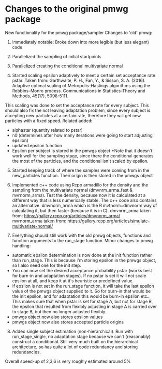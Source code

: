 # Changes to the original pmwg package
New functionality for the pmwg package/sampler
Changes to 'old' pmwg:
1) Immediately notable: Broke down into more legible (but less elegant) code

2) Parallelized the sampling of initial startpoints

3) Parallelized creating the conditional multivariate normal

4) Started scaling epsilon adaptively to meet a certain set acceptance rate: pstar. 
Taken from: Garthwaite, P. H., Fan, Y., & Sisson, S. A. (2016). Adaptive optimal scaling of Metropolis–Hastings algorithms using the Robbins–Monro process. Communications in Statistics-Theory and Methods, 45(17), 5098-5111.

This scaling was done to set the acceptance rate for every subject. 
This should also fix the not leaving adaptation problem, since every subject is accepting new particles at a certain rate,
therefore they will get new particles with a fixed speed. 
Related added:
- alphastar (quantity related to pstar)
- n0 (determines after how many iterations were going to start adjusting epsilon)
- updated.epsilon function
- Epsilon per subject is stored in the pmwgs object
*Note that it doesn't work well for the sampling stage, since there the conditional generates the most of the particles,
and the conditional isn't scaled by epsilon. 

5) Started keeping track of where the samples were coming from in the new_particles function.
Their origin is then stored in the pmwgs object

6) Implemented c++ code using Rcpp armadillo for the density and the sampling from the multivariate normal 
(dmvnrm_arma_fast & mvrnorm_arma). Test the density, because now it is calculated at a different way that is less numerically stable. The c++ code also contains an alternative: dmvnorm_arma which is the R mvtnorm::dmvnorm way of calculating it, but then
faster (because it is in C). 
dmvnrm_arma taken from: https://gallery.rcpp.org/articles/dmvnorm_arma/         
mvrnorm_arma taken from: https://gallery.rcpp.org/articles/simulate-multivariate-normal/

7) Everything should still work with the old pmwg objects, functions and function arguments to the run_stage function. Minor
changes to pmwg handling:
- automatic epsilon determination is now done at the init function rather than run_stage. This is because I'm storing epsilon
in the pmwgs object, so I also need one for the init step. 
- You can now set the desired acceptance probability pstar (works best for burn-in and adaptation stages). If no pstar is set
it will not scale epsilon at all, and keep it at it's heuristic or predefined value. 
- If epsilon is not set in the run_stage function, it will take the last epsilon value of the pmwgs object supplied to it. So
for burn-in that would be the init epsilon, and for adaptation this would be burn-in epsilon etc.. This makes sure that when
pstar is set for stage A, but not for stage B, the epsilon that resulted from flexibly adjusting in stage A is carried over to
stage B, but then no longer adjusted flexibly. 
- pmwgs object now also stores epsilon values
- pmwgs object now also stores accepted particle origins

8) Added single subject estimation (non-hierarchical). Run with run_stage_single, no adaptation stage because we can't (reasonably) construct a conditional. Still very much built on the hierarchical architecture, so has quite a lot of code redundancy and storing redundancies. 

Overall speed-up of 2,3,6 is very roughly estimated around 5%
